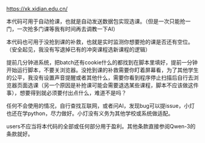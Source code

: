 https://xk.xidian.edu.cn/

本代码可用于自动抢课，也就是自动发送数据包实现选课。（但是一次只能抢一门，一次抢多门课等我有时间再去调教一下AI）

本代码也可用于没抢到课的补救，也就是实时监测你想要抢的课是否还有空位。（安全起见，我没有写退掉已有的冲突课程选新课程的逻辑）

提前几分钟进系统，把batch还有cookie什么的都找到在脚本里填好，提前一分钟开始运行脚本，不要关浏览器。没抢到课的补救需要你盯着屏幕看，为了其他学生的公平，我没有设置声音提醒或者其他什么，需要你看到程序停止扫描后自行去浏览器页面选课（另一个原因是补抢课可能会需要退选某些课程，脚本不应该做这件事），想要得到就必须要付出点什么，难道不是吗？

任何不会使用的情况，自行查找互联网，或者问AI，发现bug可以提issue，小灯也还在学python，尽力做好。小灯没有义务为其他学校或系统做适配。

users不应当将本代码的全部或任何部分用于盈利。其他条款直接参阅Qwen-3的条款就好。
